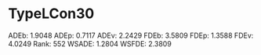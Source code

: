 # TypeLCon30

ADEb: 1.9048
ADEp: 0.7117
ADEv: 2.2429
FDEb: 3.5809
FDEp: 1.3588
FDEv: 4.0249
Rank: 552
WSADE: 1.2804
WSFDE: 2.3809